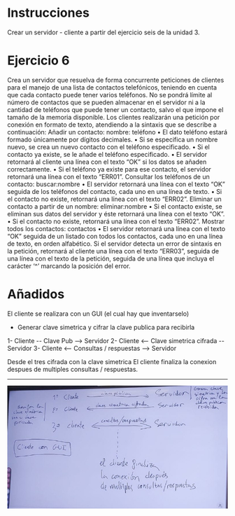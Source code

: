 # Instrucciones

Crear un servidor - cliente a partir del ejercicio seis de la unidad 3.


# Ejercicio 6
Crea un servidor que resuelva de forma concurrente peticiones de clientes para el manejo de una lista de contactos telefónicos, teniendo en cuenta que cada contacto puede tener varios teléfonos. 
No se pondrá límite al número de contactos que se pueden almacenar en el servidor ni a la cantidad de teléfonos que puede tener un contacto, salvo el que impone el tamaño de la memoria disponible. 
Los clientes realizarán una petición por conexión en formato de texto, atendiendo a la sintaxis que se describe a continuación: 
Añadir un contacto: 
nombre: teléfono 
• El dato teléfono estará formado únicamente por dígitos decimales. 
• Si se especifica un nombre nuevo, se crea un nuevo contacto con el teléfono especificado. 
• Si el contacto ya existe, se le añade el teléfono especificado. 
• El servidor retornará al cliente una línea con el texto “OK” si los datos se añaden 
correctamente. 
• Si el teléfono ya existe para ese contacto, el servidor retornará una línea con el texto 
“ERR01”.
Consultar los teléfonos de un contacto: 
buscar:nombre 
• El servidor retornará una línea con el texto “OK” seguida de los teléfonos del contacto, 
cada uno en una línea de texto. 
• Si el contacto no existe, retornará una línea con el texto “ERR02”. 
Eliminar un contacto a partir de un nombre: 
eliminar:nombre 
• Si el contacto existe, se eliminan sus datos del servidor y éste retornará una línea con el 
texto “OK”. 
• Si el contacto no existe, retornará una línea con el texto “ERR02”. 
Mostrar todos los contactos: 
contactos 
• El servidor retornará una línea con el texto “OK” seguida de un listado con todos los 
contactos, cada uno en una línea de texto, en orden alfabético. 
Si el servidor detecta un error de sintaxis en la petición, retornará al cliente una línea con el texto 
“ERR03”, seguida de una línea con el texto de la petición, seguida de una línea que incluya el 
carácter ‘^’ marcando la posición del error. 


# Añadidos

El cliente se realizara con un GUI (el cual hay que inventarselo)

- Generar clave simetrica y cifrar la clave publica para recibirla

1- Cliente -- Clave Pub --> Servidor
2- Cliente <-- Clave simetrica cifrada -- Servidor
3- Cliente <-- Consultas / respuestas  --> Servidor

Desde el tres cifrada con la clave simetrica
El cliente finaliza la conexion despues de multiples consultas / respuestas.






----



![croquis.jpg](croquis.jpg)

